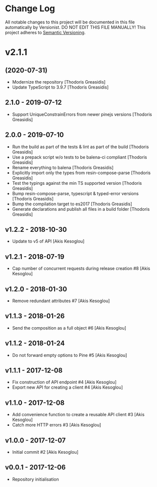 # Change Log

All notable changes to this project will be documented in this file
automatically by Versionist. DO NOT EDIT THIS FILE MANUALLY!
This project adheres to [Semantic Versioning](http://semver.org/).

# v2.1.1
## (2020-07-31)

* Modernize the repository [Thodoris Greasidis]
* Update TypeScript to 3.9.7 [Thodoris Greasidis]

## 2.1.0 - 2019-07-12

* Support UniqueConstrainErrors from newer pinejs versions [Thodoris Greasidis]

## 2.0.0 - 2019-07-10

* Run the build as part of the tests & lint as part of the build [Thodoris Greasidis]
* Use a prepack script w/o tests to be balena-ci compliant [Thodoris Greasidis]
* Rename everything to balena [Thodoris Greasidis]
* Explicitly import only the types from resin-compose-parse [Thodoris Greasidis]
* Test the typings against the min TS supported version [Thodoris Greasidis]
* Bump resin-compose-parse, typescript & typed-error versions [Thodoris Greasidis]
* Bump the compilation target to es2017 [Thodoris Greasidis]
* Generate declarations and publish all files in a build folder [Thodoris Greasidis]

## v1.2.2 - 2018-10-30

* Update to v5 of API [Akis Kesoglou]

## v1.2.1 - 2018-07-19

* Cap number of concurrent requests during release creation #8 [Akis Kesoglou]

## v1.2.0 - 2018-01-30

* Remove redundant attributes #7 [Akis Kesoglou]

## v1.1.3 - 2018-01-26

* Send the composition as a full object #6 [Akis Kesoglou]

## v1.1.2 - 2018-01-24

* Do not forward empty options to Pine #5 [Akis Kesoglou]

## v1.1.1 - 2017-12-08

* Fix construction of API endpoint #4 [Akis Kesoglou]
* Export new API for creating a client #4 [Akis Kesoglou]

## v1.1.0 - 2017-12-08

* Add convenience function to create a reusable API client #3 [Akis Kesoglou]
* Catch more HTTP errors #3 [Akis Kesoglou]

## v1.0.0 - 2017-12-07

* Initial commit #2 [Akis Kesoglou]

## v0.0.1 - 2017-12-06

* Repository initialisation
